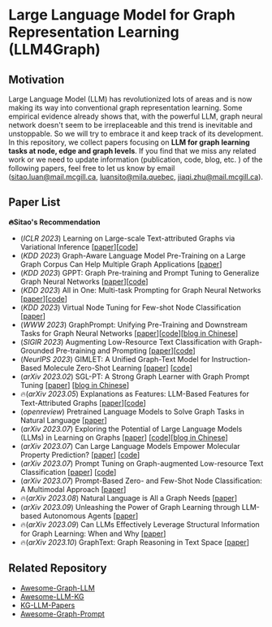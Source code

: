 # Large Language Model for Graph Representation Learning (LLM4Graph)

## Motivation
Large Language Model (LLM) has revolutionized lots of areas and is now making its way into conventional graph representation learning. Some empirical evidence already shows that, with the powerful LLM, graph neural network doesn't seem to be irreplaceable and this trend is inevitable and unstoppable. So we will try to embrace it and keep track of its development. In this repository, we collect papers focusing on **LLM for graph learning tasks at node, edge and graph levels**. If you find that we miss any related work or we need to update information (publication, code, blog, etc. ) of the following papers, feel free to let us know by email (sitao.luan@mail.mcgill.ca, luansito@mila.quebec, jiaqi.zhu@mail.mcgill.ca).

## Paper List
**🔥Sitao's Recommendation**
- (*ICLR 2023*) Learning on Large-scale Text-attributed Graphs via Variational Inference [[paper](https://arxiv.org/abs/2210.14709)][[code](https://github.com/andyjzhao/glem)]
- (*KDD 2023*) Graph-Aware Language Model Pre-Training on a Large Graph Corpus Can Help Multiple Graph Applications [[paper](https://arxiv.org/abs/2306.02592)]
- (*KDD 2023*) GPPT: Graph Pre-training and Prompt Tuning to Generalize Graph Neural Networks [[paper](https://dl.acm.org/doi/abs/10.1145/3534678.3539249?casa_token=aP31ZFjvE9UAAAAA%3AD5NJiws3M0RFdDfv2MTevEN6SeHbXolI_RJx_2S6erqKQ-qn1TM8_F9aQPTu6nFjlHndoMyxqDI)][[code](https://github.com/MingChen-Sun/GPPT)]
- (*KDD 2023*) All in One: Multi-task Prompting for Graph Neural Networks [[paper](https://arxiv.org/abs/2307.01504)][[code](https://github.com/sheldonresearch/ProG)]
- (*KDD 2023*) Virtual Node Tuning for Few-shot Node Classification [[paper](https://arxiv.org/abs/2306.06063)]
- (*WWW 2023*) GraphPrompt: Unifying Pre-Training and Downstream Tasks for Graph Neural Networks [[paper](https://dl.acm.org/doi/10.1145/3543507.3583386)][[code](https://github.com/Starlien95/GraphPrompt)][[blog in Chinese](https://zhuanlan.zhihu.com/p/618189777)]
- (*SIGIR 2023*) Augmenting Low-Resource Text Classification with Graph-Grounded Pre-training and Prompting [[paper](https://arxiv.org/abs/2305.03324)][[code](https://github.com/WenZhihao666/G2P2)]
- (*NeurIPS 2023*) GIMLET: A Unified Graph-Text Model for Instruction-Based Molecule Zero-Shot Learning [[paper](https://arxiv.org/abs/2306.13089)] [[code](https://github.com/zhao-ht/GIMLET)]
- (*arXiv 2023.02*) SGL-PT: A Strong Graph Learner with Graph Prompt Tuning [[paper](https://arxiv.org/abs/2302.12449)] [[blog in Chinese](https://zhuanlan.zhihu.com/p/618781703)]
- 🔥(*arXiv 2023.05*) Explanations as Features: LLM-Based Features for Text-Attributed Graphs [[paper](https://arxiv.org/abs/2305.19523)][[code](https://github.com/XiaoxinHe/TAPE)]
- (*openreview*) Pretrained Language Models to Solve Graph Tasks in Natural Language [[paper](https://openreview.net/forum?id=LfCzmmnH4L)]
- (*arXiv 2023.07*) Exploring the Potential of Large Language Models (LLMs) in Learning on Graphs [[paper](https://arxiv.org/abs/2307.03393)] [[code](https://github.com/CurryTang/Graph-LLM)][[blog in Chinese](https://zhuanlan.zhihu.com/p/648366848)]
- (*arXiv 2023.07*) Can Large Language Models Empower Molecular Property Prediction? [[paper](https://arxiv.org/abs/2307.07443)] [[code](https://github.com/ChnQ/LLM4Mol)]
- (*arXiv 2023.07*) Prompt Tuning on Graph-augmented Low-resource Text Classification [[paper](https://arxiv.org/abs/2307.10230)] [[code](https://github.com/wenzhihao666/g2p2-conditional)]
- (*arXiv 2023.07*) Prompt-Based Zero- and Few-Shot Node Classification: A Multimodal Approach [[paper](https://arxiv.org/abs/2307.11572)]
- 🔥(*arXiv 2023.08*) Natural Language is All a Graph Needs [[paper](https://arxiv.org/abs/2308.07134)]
- (*arXiv 2023.09*) Unleashing the Power of Graph Learning through LLM-based Autonomous Agents [[paper](https://arxiv.org/abs/2309.04565)]
- 🔥(*arXiv 2023.09*) Can LLMs Effectively Leverage Structural Information for Graph Learning: When and Why [[paper](https://arxiv.org/pdf/2309.16595)]
- 🔥(*arXiv 2023.10*) GraphText: Graph Reasoning in Text Space [[paper](https://arxiv.org/abs/2310.01089)]



## Related Repository

- [Awesome-Graph-LLM](https://github.com/XiaoxinHe/Awesome-Graph-LLM)
- [Awesome-LLM-KG](https://github.com/RManLuo/Awesome-LLM-KG)
- [KG-LLM-Papers](https://github.com/zjukg/KG-LLM-Papers)
- [Awesome-Graph-Prompt](https://github.com/WxxShirley/Awesome-Graph-Prompt)
